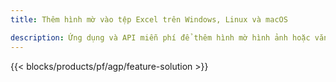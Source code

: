 ```yaml
---
title: Thêm hình mờ vào tệp Excel trên Windows, Linux và macOS 

description: Ứng dụng và API miễn phí để thêm hình mờ hình ảnh hoặc văn bản trên các tệp XLS, XLSX và ODS
---
```

{{< blocks/products/pf/agp/feature-solution >}} 

